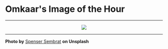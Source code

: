 # Omkaar's Image of the Hour

---

<div align="center">

<a href="https://unsplash.com/photos/japanese-restaurant-lanterns-glow-in-the-night-zNB5FW27VBo">
  <img src="https://images.unsplash.com/photo-1751076547556-f816d884e972?crop=entropy&cs=tinysrgb&fit=max&fm=jpg&ixid=M3w3NjA2Nzh8MHwxfHJhbmRvbXx8fHx8fHx8fDE3NTQ1NzE2MDB8&ixlib=rb-4.1.0&q=80&w=1080" style="max-width:100%; height:auto;">
</a>



</div>

---

**Photo by** [Spenser Sembrat](https://unsplash.com/@spensersembrat) **on Unsplash**
